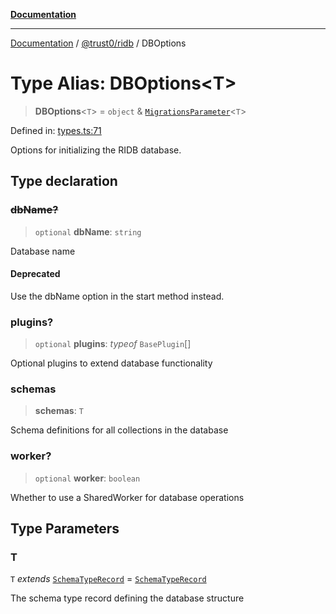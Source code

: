 [**Documentation**](../../../README.md)

***

[Documentation](../../../README.md) / [@trust0/ridb](../README.md) / DBOptions

# Type Alias: DBOptions\<T\>

> **DBOptions**\<`T`\> = `object` & [`MigrationsParameter`](https://github.com/trust0-project/RIDB/blob/main/docs/%40trust0/ridb-core/type-aliases/MigrationsParameter.md)\<`T`\>

Defined in: [types.ts:71](https://github.com/trust0-project/RIDB/blob/ec1e43d2e9f91f06fa489f0836fc75985d814cf0/packages/ridb/src/types.ts#L71)

Options for initializing the RIDB database.

## Type declaration

### ~~dbName?~~

> `optional` **dbName**: `string`

Database name

#### Deprecated

Use the dbName option in the start method instead.

### plugins?

> `optional` **plugins**: *typeof* `BasePlugin`[]

Optional plugins to extend database functionality

### schemas

> **schemas**: `T`

Schema definitions for all collections in the database

### worker?

> `optional` **worker**: `boolean`

Whether to use a SharedWorker for database operations

## Type Parameters

### T

`T` *extends* [`SchemaTypeRecord`](https://github.com/trust0-project/RIDB/blob/main/docs/%40trust0/ridb-core/type-aliases/SchemaTypeRecord.md) = [`SchemaTypeRecord`](https://github.com/trust0-project/RIDB/blob/main/docs/%40trust0/ridb-core/type-aliases/SchemaTypeRecord.md)

The schema type record defining the database structure
